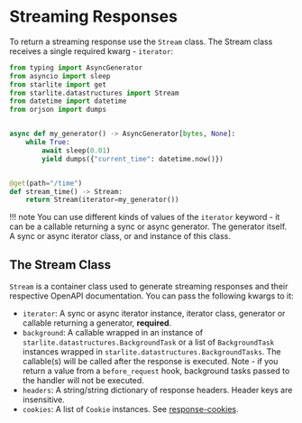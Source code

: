 # Streaming Responses

To return a streaming response use the `Stream` class. The Stream class receives a single required kwarg - `iterator`:

```python
from typing import AsyncGenerator
from asyncio import sleep
from starlite import get
from starlite.datastructures import Stream
from datetime import datetime
from orjson import dumps


async def my_generator() -> AsyncGenerator[bytes, None]:
    while True:
        await sleep(0.01)
        yield dumps({"current_time": datetime.now()})


@get(path="/time")
def stream_time() -> Stream:
    return Stream(iterator=my_generator())
```

!!! note
    You can use different kinds of values of the `iterator` keyword - it can be a callable returning a sync or async
    generator. The generator itself. A sync or async iterator class, or and instance of this class.

## The Stream Class

`Stream` is a container class used to generate streaming responses and their respective OpenAPI documentation. You can
pass the following kwargs to it:

- `iterator`: A sync or async iterator instance, iterator class, generator or callable returning a generator, **required**.
- `background`: A callable wrapped in an instance of `starlite.datastructures.BackgroundTask` or a list
  of `BackgroundTask` instances wrapped in `starlite.datastructures.BackgroundTasks`. The callable(s) will be called after
  the response is executed. Note - if you return a value from a `before_request` hook, background tasks passed to the
  handler will not be executed.
- `headers`: A string/string dictionary of response headers. Header keys are insensitive.
- `cookies`: A list of `Cookie` instances. See [response-cookies](5-response-cookies.md).
